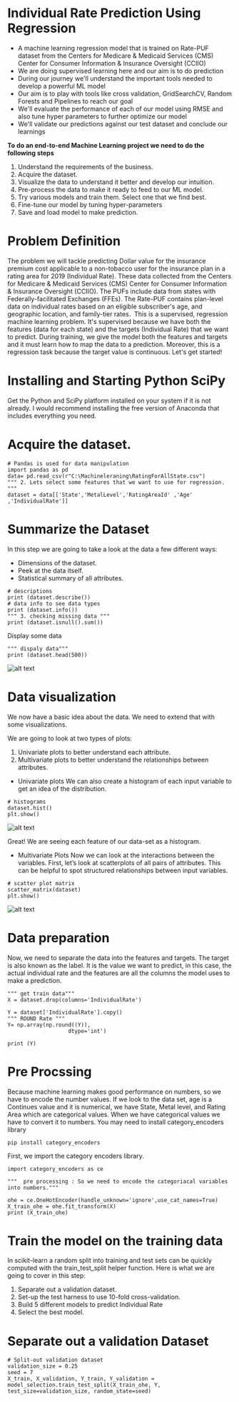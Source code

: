 #   Individual Rate  Prediction Using Regression

- A machine learning regression model that is trained on Rate-PUF dataset from the Centers for Medicare & Medicaid Services (CMS) Center for Consumer Information & Insurance Oversight (CCIIO)
- We are doing supervised learning here and our aim is to do prediction
- During our journey we'll understand the important tools needed to develop a powerful ML model
- Our aim is to play with tools like cross validation, GridSearchCV, Random Forests and Pipelines to reach our goal
- We'll evaluate the performance of each of our model using RMSE and also tune hyper parameters to further optimize our model
-  We'll validate our predictions against our test dataset and conclude our learnings


**To do an end-to-end Machine Learning project we need to do the following steps**

1.  Understand the requirements of the business.
2.	Acquire the dataset.
3.	Visualize the data to understand it better and develop our intuition.
4.	Pre-process the data to make it ready to feed to our ML model.
5.	Try various models and train them. Select one that we find best.
6.	Fine-tune our model by tuning hyper-parameters
7.	Save and load model to make prediction.

#   Problem Definition
The problem we will tackle predicting Dollar value for the insurance premium cost applicable to a non-tobacco user for the insurance plan in a rating area for 2019 (Individual Rate). These data collected from the Centers for Medicare & Medicaid Services (CMS) Center for Consumer Information & Insurance Oversight (CCIIO). The PUFs include data from states with Federally-facilitated Exchanges (FFEs). The Rate-PUF contains plan-level data on individual rates based on an eligible subscriber's age, and geographic location, and family-tier rates. 
This is a supervised, regression machine learning problem. It's supervised because we have both the features (data for each state) and the targets (Individual Rate) that we want to predict. During training, we give the model both the features and targets and it must learn how to map the data to a prediction. Moreover, this is a regression task because the target value is continuous. Let's get started!

# Installing and Starting Python SciPy
Get the Python and SciPy platform installed on your system if it is not already. I would recommend installing the free version of Anaconda that includes everything you need.
# Acquire the dataset.
```
# Pandas is used for data manipulation
import pandas as pd
data= pd.read_csv(r"C:\Machineleraning\RatingForAllState.csv")
""" 2. Lets select some features that we want to use for regression. """
dataset = data[['State','MetalLevel','RatingAreaId' ,'Age' ,'IndividualRate']]
```
# Summarize the Dataset
In this step we are going to take a look at the data a few different ways:
- Dimensions of the dataset.
- Peek at the data itself.
- Statistical summary of all attributes.
```
# descriptions
print (dataset.describe())
# data info to see data types
print (dataset.info())
""" 3. checking missing data """
print (dataset.isnull().sum())
```
Display some data
```
""" dispaly data""" 
print (dataset.head(500))
```
![alt text](https://github.com/WaedSaleh/RegressionProject/blob/master/Images/Data.png)
# Data visualization
We now have a basic idea about the data. We need to extend that with some visualizations.

We are going to look at two types of plots:

1. Univariate plots to better understand each attribute.
2. Multivariate plots to better understand the relationships between attributes.
- Univariate plots
We can also create a histogram of each input variable to get an idea of the distribution.
```
# histograms
dataset.hist()
plt.show()
```
![alt text](https://github.com/WaedSaleh/RegressionProject/blob/master/Images/DataVisualization.png)

Great! We are seeing each feature of our data-set as a histogram.
- Multivariate Plots
Now we can look at the interactions between the variables.
First, let’s look at scatterplots of all pairs of attributes. This can be helpful to spot structured relationships between input variables.
```
# scatter plot matrix
scatter_matrix(dataset)
plt.show()
```
![alt text](https://github.com/WaedSaleh/RegressionProject/blob/master/Images/MultivariatePlots.png)
# Data preparation
Now, we need to separate the data into the features and targets. The target is also known as the label. It is the value we want to predict, in this case, the actual individual rate and the features are all the columns the model uses to make a prediction.
```
""" get train data"""
X = dataset.drop(columns='IndividualRate')

Y = dataset['IndividualRate'].copy()
""" ROUND Rate """
Y= np.array(np.round((Y)),  
                   dtype='int')

print (Y)
```
# Pre Procssing 
Because machine learning makes good performance on numbers, so we have to encode the number values.
If we look to the data set, age is a Continues value and it is numerical, we have State, Metal level, and Rating Area which are categorical values. When we have categorical values we have to convert it to numbers.
You may need to install category_encoders library 
```
pip install category_encoders
```
First, we import the category encoders library.
```
import category_encoders as ce
```
```
"""  pre processing : So we need to encode the categoriacal variables into numbers."""

ohe = ce.OneHotEncoder(handle_unknown='ignore',use_cat_names=True)
X_train_ohe = ohe.fit_transform(X)
print (X_train_ohe)
```
# Train the model on the training data
In scikit-learn a random split into training and test sets can be quickly computed with the train_test_split helper function.
Here is what we are going to cover in this step:
1. Separate out a validation dataset.
2. Set-up the test harness to use 10-fold cross-validation.
3. Build 5 different models to predict Individual Rate
4. Select the best model.
# Separate out a validation Dataset
```
# Split-out validation dataset
validation_size = 0.25
seed = 7
X_train, X_validation, Y_train, Y_validation = model_selection.train_test_split(X_train_ohe, Y, test_size=validation_size, random_state=seed)
```
